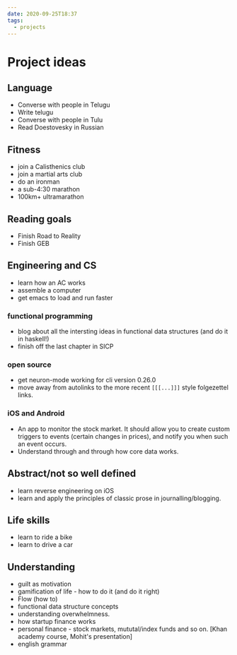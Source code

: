 ```yaml
---
date: 2020-09-25T18:37
tags: 
  - projects
---
```


# Project ideas


## Language

- Converse with people in Telugu
- Write telugu
- Converse with people in Tulu
- Read Doestovesky in Russian


## Fitness

- join a Calisthenics club
- join a martial arts club
- do an ironman
- a sub-4:30 marathon
- 100km+ ultramarathon


## Reading goals

- Finish Road to Reality
- Finish GEB

## Engineering and CS

- learn how an AC works
- assemble a computer
- get emacs to load and run faster

### functional programming
- blog about all the intersting ideas in functional data structures (and do it in haskell!)
- finish off the last chapter in SICP

### open source
- get neuron-mode working for cli version 0.26.0
- move away from autolinks to the more recent `[[[...]]]` style folgezettel links.


### iOS and Android

- An app to monitor the stock market. It should allow you to create custom triggers to events (certain changes in prices), and notify you when such an event occurs.
- Understand through and through how core data works.



## Abstract/not so well defined

- learn reverse engineering on iOS
- learn and apply the principles of classic prose in journalling/blogging.

## Life skills

- learn to ride a bike
- learn to drive a car


## Understanding

- guilt as motivation
- gamification of life - how to do it (and do it right)
- Flow (how to)
- functional data structure concepts
- understanding overwhelmness.
- how startup finance works
- personal finance - stock markets, mututal/index funds and so on. [Khan academy course, Mohit's presentation]
- english grammar
